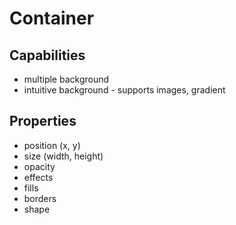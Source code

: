 # Container

## Capabilities

-   multiple background
-   intuitive background - supports images, gradient

## Properties

-   position (x, y)
-   size (width, height)
-   opacity
-   effects
-   fills
-   borders
-   shape
